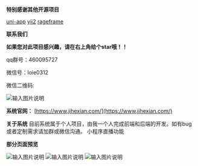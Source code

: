  **特别感谢其他开源项目** 

[uni-app](https://uniapp.dcloud.io/)
[yii2](https://www.yiichina.com/)
[rageframe](http://www.rageframe.com/)

 **联系我们** 

 **如果您对此项目感兴趣，请在右上角给个star哦！！** 

qq群号：460095727

微信号：loie0312

微信二维码:

![输入图片说明](https://images.gitee.com/uploads/images/2020/0603/103518_53fae71c_992546.jpeg "23fafd7101ab4c28f55daf9768ee058.jpg")

 **系统官网：** [https://www.jihexian.com/](https://www.jihexian.com/)

 **关于系统** 
目前系统属于个人项目，由我一个人完成前端和后端的开发。如有bug或者定制需求请加群或微信沟通。 小程序直播功能

 **部分页面预览** 

![输入图片说明](https://images.gitee.com/uploads/images/2020/0604/204955_b7b05038_992546.jpeg "1591274651(1).jpg")
![输入图片说明](https://images.gitee.com/uploads/images/2020/0604/215459_ed858855_992546.jpeg "1591278828(1).jpg")
![输入图片说明](https://images.gitee.com/uploads/images/2020/0611/182737_6865181f_992546.jpeg "1591871180(1).jpg")

